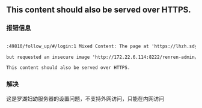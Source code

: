 ## This content should also be served over HTTPS.



### 报错信息

```txt

:49810/follow_up/#/login:1 Mixed Content: The page at 'https://lhzh.sdyunban.com:49810/follow_up/#/login' was loaded over HTTPS, 

but requested an insecure image 'http://172.22.6.114:8222/renren-admin//captcha?uuid=c8e805d7-d069-4b86-801e-930041c5325a'. 

This content should also be served over HTTPS.

```

### 解决

这是罗湖妇幼服务器的设置问题，不支持外网访问，只能在内网访问

